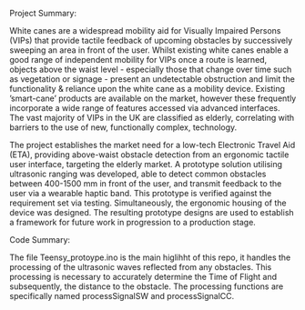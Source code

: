 Project Summary:

White canes are a widespread mobility aid for Visually Impaired Persons (VIPs) that provide tactile feedback of upcoming obstacles by successively sweeping an area in front of the user. Whilst existing white canes enable a good range of independent mobility for VIPs once a route is learned, objects above the waist level - especially those that change over time such as vegetation or signage - present an undetectable obstruction and limit the functionality & reliance upon the white cane as a mobility device. Existing ’smart-cane’ products are available on the market, however these frequently incorporate a wide range of features accessed via advanced interfaces. The vast majority of VIPs in the UK are classified as elderly, correlating with barriers to the use of new, functionally complex, technology.

The project establishes the market need for a low-tech Electronic Travel Aid (ETA), providing above-waist obstacle detection from an ergonomic tactile user interface, targeting the elderly market. A prototype solution utilising ultrasonic ranging was developed, able to detect common obstacles between 400-1500 mm in front of the user, and transmit feedback to the user via a wearable haptic band. This prototype is verified against the requirement set via testing. Simultaneously, the ergonomic housing of the device was designed. The resulting prototype designs are used to establish a framework for future work in progression to a production stage.

Code Summary:

The file Teensy_protoype.ino is the main higlihht of this repo, it handles the processing of the ultrasonic waves reflected from any obstacles. This processing is necessary to accurately determine the Time of Flight and subsequently, the distance to the obstacle. The processing functions are specifically named processSignalSW and processSignalCC.
